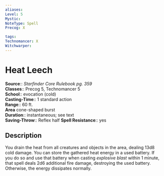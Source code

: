```yaml
---
aliases: 
Level: 5
Mystic: 
NoteType: Spell
Precog: X

tags: 
Technomancer: X
Witchwarper: 
---
```


# Heat Leech

**Source**:: _Starfinder Core Rulebook pg. 359_  
**Classes**:: Precog 5, Technomancer 5  
**School**:: evocation (cold)  
**Casting-Time**:: 1 standard action  
**Range**:: 60 ft.  
**Area** cone-shaped burst  
**Duration**:: instantaneous; see text  
**Saving-Throw**:: Reflex half
**Spell Resistance**:: yes

## Description

You drain the heat from all creatures and objects in the area, dealing 13d8 cold damage. You can store the gathered heat energy in a used battery. If you do so and use that battery when casting _explosive blast_ within 1 minute, that spell deals 2d6 additional fire damage, destroying the used battery. Otherwise, the energy dissipates normally.
